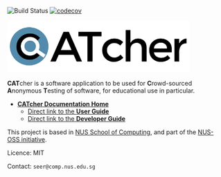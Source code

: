 ![Build Status](https://github.com/CATcher-org/CATcher/workflows/Setup%20Builds%20and%20Tests/badge.svg) [![codecov](https://codecov.io/gh/CATcher-org/CATcher/branch/master/graph/badge.svg?token=XPTILL9ZFM)](https://codecov.io/gh/CATcher-org/CATcher)

<img src="./src/assets/images/CATcher_logo.png" alt="CATcher" width="420" height="120"/>

**CAT**cher is a software application to be used for **C**rowd-sourced **A**nonymous **T**esting of software, for educational use in particular.

- [**CATcher Documentation Home**](https://catcher-org.github.io/)
  - [Direct link to the **User Guide**](https://catcher-org.github.io/ug/)
  - [Direct link to the **Developer Guide**](https://catcher-org.github.io/dg/)

This project is based in [NUS School of Computing](https://www.comp.nus.edu.sg/), and part of the [NUS-OSS initiative](https://nus-oss.github.io/).

Licence: MIT

Contact: `seer@comp.nus.edu.sg`
